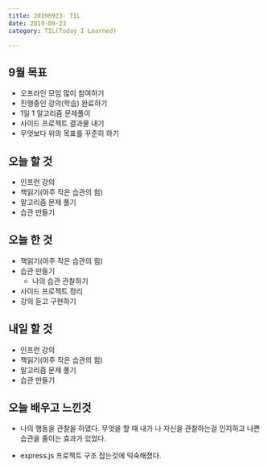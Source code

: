 ```yaml
---
title: 20190923- TIL
date: 2019-09-23
category: TIL(Today I Learned)

---
```


## 9월 목표

- 오프라인 모임 많이 참여하기
- 진행중인 강의(학습) 완료하기
- 1일 1 알고리즘 문제풀이
- 사이드 프로젝트 결과물 내기
- 무엇보다 위의 목표를 꾸준히 하기

## 오늘 할 것

- 인프런 강의
- 책읽기(아주 작은 습관의 힘)
- 알고리즘 문제 풀기
- 습관 만들기


## 오늘 한 것

- 책읽기(아주 작은 습관의 힘)
- 습관 만들기
  - 나의 습관 관찰하기
- 사이드 프로젝트 정리
- 강의 듣고 구현하기

## 내일 할 것

- 인프런 강의
- 책읽기(아주 작은 습관의 힘)
- 알고리즘 문제 풀기
- 습관 만들기

## 오늘 배우고 느낀것

- 나의 행동을 관찰을 하였다. 무엇을 할 때 내가 나 자신을 관찰하는걸 인지하고
  나쁜 습관을 줄이는 효과가 있었다.

- express.js  프로젝트 구조 잡는것에 익숙해졌다. 

